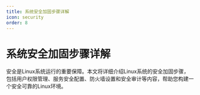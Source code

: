 ```yaml
---
title: 系统安全加固步骤详解
icon: security
order: 8
---
```


# 系统安全加固步骤详解

安全是Linux系统运行的重要保障。本文将详细介绍Linux系统的安全加固步骤，包括用户权限管理、服务安全配置、防火墙设置和安全审计等内容，帮助您构建一个安全可靠的Linux环境。
